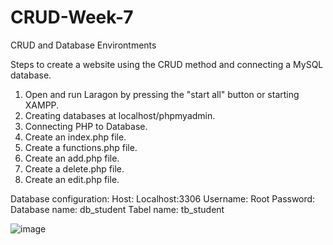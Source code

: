 # CRUD-Week-7
 CRUD and Database Environtments

Steps to create a website using the CRUD method and connecting a MySQL database.
1. Open and run Laragon by pressing the "start all" button or starting XAMPP.
2. Creating databases at localhost/phpmyadmin.
3. Connecting PHP to Database.
4. Create an index.php file.
5. Create a functions.php file.
6. Create an add.php file.
7. Create a delete.php file.
8. Create an edit.php file.

Database configuration:
Host: Localhost:3306
Username: Root
Password: 
Database name: db_student
Tabel name: tb_student

![image](https://github.com/user-attachments/assets/e5ee7ad9-8df3-4233-9073-e9d09eab3da9)


